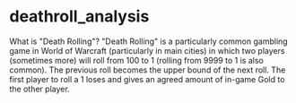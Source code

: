 # deathroll_analysis
What is "Death Rolling"? "Death Rolling" is a particularly common gambling game in World of Warcraft (particularly in main cities) in which two players (sometimes more) will roll from 100 to 1 (rolling from 9999 to 1 is also common). The previous roll becomes the upper bound of the next roll. The first player to roll a 1 loses and gives an agreed amount of in-game Gold to the other player.
